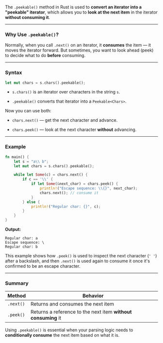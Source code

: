 The `.peekable()` method in Rust is used to **convert an iterator into a "peekable" iterator**, which allows you to **look at the next item** in the iterator **without consuming it**.

---

### Why Use `.peekable()`?

Normally, when you call `.next()` on an iterator, it **consumes** the item — it moves the iterator forward. But sometimes, you want to look ahead (peek) to decide what to do **before** consuming.

---

### Syntax

```rust
let mut chars = s.chars().peekable();
```

-   `s.chars()` is an iterator over characters in the string `s`.
    
-   `.peekable()` converts that iterator into a `Peekable<Chars>`.
    

Now you can use both:

-   `chars.next()` — get the next character and advance.
    
-   `chars.peek()` — look at the next character **without** advancing.
    

---

### Example

```rust
fn main() {
	let s = "a\\ b";
	let mut chars = s.chars().peekable();

	while let Some(c) = chars.next() {
	    if c == '\\' {
	        if let Some(&next_char) = chars.peek() {
	            println!("Escape sequence: \\{}", next_char);
	            chars.next(); // consume it
	        }
	    } else {
	        println!("Regular char: {}", c);
	    }
	}
}
```

**Output:**

```pgsql
Regular char: a
Escape sequence: \ 
Regular char: b
```

This example shows how `.peek()` is used to inspect the next character (`' '`) after a backslash, and then `.next()` is used again to consume it once it's confirmed to be an escape character.

---

### Summary

| Method | Behavior |
| --- | --- |
| `.next()` | Returns and consumes the next item |
| `.peek()` | Returns a reference to the next item **without consuming** it |

Using `.peekable()` is essential when your parsing logic needs to **conditionally consume** the next item based on what it is.